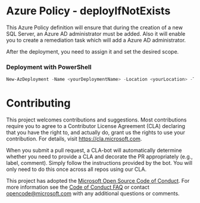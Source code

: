 # Azure Policy - deployIfNotExists
This Azure Policy definition will ensure that during the creation of a new SQL Server, an Azure AD administrator must be added. Also it will enable you to create a remediation task which will add a Azure AD administrator.<br>

After the deployment, you need to assign it and set the desired scope.

### Deployment with PowerShell
```powershell
New-AzDeployment -Name <yourDeploymentName> -Location <yourLocation> -TemplateFile 'https://raw.githubusercontent.com/Azure/Azure-Security-Center/master/Secure%20Score/Provision%20an%20Azure%20AD%20Administrator%20on%20SQL%20Server/Azure%20Policy%20-%20deployIfNotExists/azuredeploy.json' -Verbose
```


# Contributing

This project welcomes contributions and suggestions.  Most contributions require you to agree to a
Contributor License Agreement (CLA) declaring that you have the right to, and actually do, grant us
the rights to use your contribution. For details, visit https://cla.microsoft.com.

When you submit a pull request, a CLA-bot will automatically determine whether you need to provide
a CLA and decorate the PR appropriately (e.g., label, comment). Simply follow the instructions
provided by the bot. You will only need to do this once across all repos using our CLA.

This project has adopted the [Microsoft Open Source Code of Conduct](https://opensource.microsoft.com/codeofconduct/).
For more information see the [Code of Conduct FAQ](https://opensource.microsoft.com/codeofconduct/faq/) or
contact [opencode@microsoft.com](mailto:opencode@microsoft.com) with any additional questions or comments.
